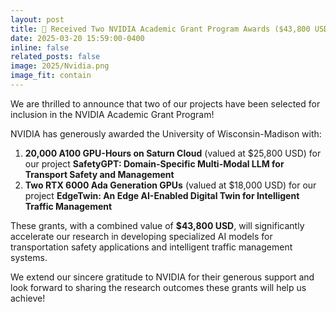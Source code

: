 ```yaml
---
layout: post
title: 🎉 Received Two NVIDIA Academic Grant Program Awards ($43,800 USD).
date: 2025-03-20 15:59:00-0400
inline: false
related_posts: false
image: 2025/Nvidia.png
image_fit: contain
---
```


We are thrilled to announce that two of our projects have been selected for inclusion in the NVIDIA Academic Grant Program!

NVIDIA has generously awarded the University of Wisconsin-Madison with:
1. **20,000 A100 GPU-Hours on Saturn Cloud** (valued at $25,800 USD) for our project **SafetyGPT: Domain-Specific Multi-Modal LLM for Transport Safety and Management**
2. **Two RTX 6000 Ada Generation GPUs** (valued at $18,000 USD) for our project **EdgeTwin: An Edge AI-Enabled Digital Twin for Intelligent Traffic Management**

These grants, with a combined value of **$43,800 USD**, will significantly accelerate our research in developing specialized AI models for transportation safety applications and intelligent traffic management systems.

We extend our sincere gratitude to NVIDIA for their generous support and look forward to sharing the research outcomes these grants will help us achieve! 